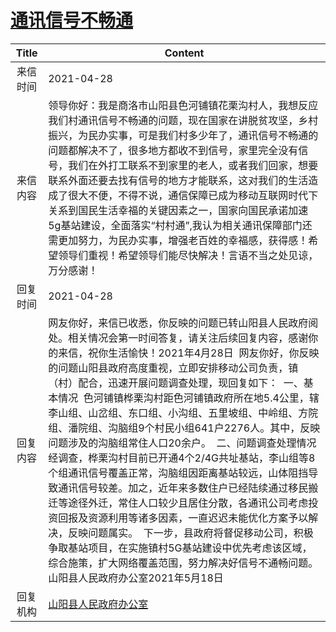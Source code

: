 # <a href="http://www.shangluo.gov.cn/zmhd/ldxxxx.jsp?urltype=leadermail.LeaderMailContentUrl&wbtreeid=1112&leadermailid=7200">通讯信号不畅通</a>
|Title|Content|
|:---:|---|
|来信时间|2021-04-28|
|来信内容|领导你好：我是商洛市山阳县色河铺镇花栗沟村人，我想反应我们村通讯信号不畅通的问题，现在国家在讲脱贫攻坚，乡村振兴，为民办实事，可是我们村多少年了，通讯信号不畅通的问题都解决不了，很多地方都收不到信号，家里完全没有信号，我们在外打工联系不到家里的老人，或者我们回家，想要联系外面还要去找有信号的地方才能联系，这对我们的生活造成了很大不便，不得不说，通信保障已成为移动互联网时代下关系到国民生活幸福的关键因素之一，国家向国民承诺加速5g基站建设，全面落实“村村通”,我认为相关通讯保障部门还需更加努力，为民办实事，增强老百姓的幸福感，获得感！希望领导们重视！希望领导们能尽快解决！言语不当之处见谅，万分感谢！|
|回复时间|2021-04-28|
|回复内容|网友你好，来信已收悉，你反映的问题已转山阳县人民政府阅处。相关情况会第一时间答复，请关注后续回复内容，感谢你的来信，祝你生活愉快！2021年4月28日  网友你好，你反映的问题山阳县政府高度重视，立即安排移动公司负责，镇（村）配合，迅速开展问题调查处理，现回复如下：  一、基本情况  色河铺镇桦栗沟村距色河铺镇政府所在地5.4公里，辖李山组、山岔组、东口组、小沟组、五里坡组、中岭组、方院组、潘院组、沟脑组9个村民小组641户2276人。其中，反映问题涉及的沟脑组常住人口20余户。  二、问题调查处理情况  经调查，桦栗沟村目前已开通4个2/4G共址基站，李山组等8个组通讯信号覆盖正常，沟脑组因距离基站较远，山体阻挡导致通讯信号较差。加之，近年来多数住户已经陆续通过移民搬迁等途径外迁，常住人口较少且居住分散，各通讯公司考虑投资回报及资源利用等诸多因素，一直迟迟未能优化方案予以解决，反映问题属实。  下一步，县政府将督促移动公司，积极争取基站项目，在实施镇村5G基站建设中优先考虑该区域，综合施策，扩大网络覆盖范围，努力解决好信号不通畅问题。山阳县人民政府办公室2021年5月18日|
|回复机构|<a href="../../categories/agencies/山阳县人民政府办公室.md">山阳县人民政府办公室</a>|
